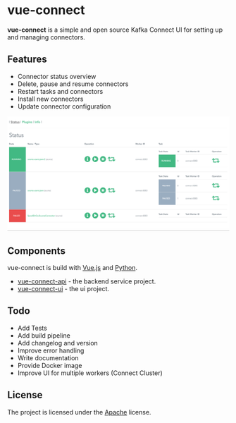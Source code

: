 # vue-connect

**vue-connect** is a simple and open source Kafka Connect UI for setting up and managing connectors. 


## Features
- Connector status overview
- Delete, pause and resume connectors
- Restart tasks and connectors
- Install new connectors
- Update connector configuration

![vue-connect ui](assets/ui.png)

## Components
vue-connect is build with [Vue.js](https://vuejs.org/p) and [Python](https://www.python.org/).

- [vue-connect-api](vue-connect-api) - the backend service project.
- [vue-connect-ui](vue-connect-ui) - the ui project.


## Todo
- Add Tests
- Add build pipeline
- Add changelog and version
- Improve error handling
- Write documentation
- Provide Docker image
- Improve UI for multiple workers (Connect Cluster)

## License
The project is licensed under the [Apache](LICENSE) license.